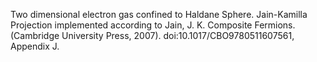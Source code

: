 Two dimensional electron gas confined to Haldane Sphere. Jain-Kamilla Projection implemented according to Jain, J. K. Composite Fermions. (Cambridge University Press, 2007). doi:10.1017/CBO9780511607561, Appendix J.

